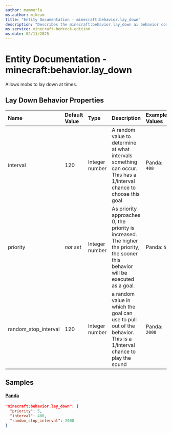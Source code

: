 ```yaml
---
author: mammerla
ms.author: mikeam
title: "Entity Documentation - minecraft:behavior.lay_down"
description: "Describes the minecraft:behavior.lay_down ai behavior component"
ms.service: minecraft-bedrock-edition
ms.date: 02/11/2025 
---
```


# Entity Documentation - minecraft:behavior.lay_down

Allows mobs to lay down at times.


## Lay Down Behavior Properties

|Name       |Default Value |Type |Description |Example Values |
|:----------|:-------------|:----|:-----------|:------------- |
| interval | 120 | Integer number | A random value to determine at what intervals something can occur. This has a 1/interval chance to choose this goal | Panda: `400` | 
| priority | *not set* | Integer number | As priority approaches 0, the priority is increased. The higher the priority, the sooner this behavior will be executed as a goal. | Panda: `5` | 
| random_stop_interval | 120 | Integer number | a random value in which the goal can use to pull out of the behavior. This is a 1/interval chance to play the sound | Panda: `2000` | 

## Samples

#### [Panda](https://github.com/Mojang/bedrock-samples/tree/preview/behavior_pack/entities/panda.json)


```json
"minecraft:behavior.lay_down": {
  "priority": 5,
  "interval": 400,
  "random_stop_interval": 2000
}
```
